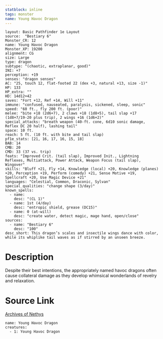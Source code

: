 ```yaml
---
statblock: inline
tags: monster
name: Young Havoc Dragon
---
```

```statblock
layout: Basic Pathfinder 1e Layout
source:  "Bestiary 6"
Monster_CR: 12
name: Young Havoc Dragon
Monster_XP: 19200
alignment: CG
size: Large
type: dragon
subtype: "(chaotic, extraplanar, good)"
INI: +7
perception: +19
senses: "dragon senses"
AC: "25, touch 12, flat-footed 22 (dex +3, natural +13, size -1)"
HP: 133
HP_extra: ""
HD: 14d12+42
saves: "Fort +12, Ref +14, Will +11"
immune: "confused, nauseated, paralysis, sickened, sleep, sonic"
speed: "60 ft., fly 200 ft. (poor)"
melee: "bite +18 (2d6+7), 2 claws +18 (1d8+5), tail slap +17 (1d8+7/19-20 plus trip), 2 wings +16 (1d6+2)"
special_attacks: "breath weapon (40-ft. cone, 6d10 sonic damage, Reflex DC 20 half), lashing tail"
space: 10 ft.
reach: 5 ft. (10 ft. with bite and tail slap)
pf1e_stats: [21, 16, 17, 16, 15, 18]
BAB: 14
CMB: 20
CMD: 33 (37 vs. trip)
feats: "Improved Crit. (tail slap), Improved Init., Lightning Reflexes, Multiattack, Power Attack, Weapon Focus (tail slap), Wingover"
skills: "Bluff +21, Fly +14, Knowledge (local) +20, Knowledge (planes) +20, Perception +19, Perform (comedy) +21, Sense Motive +19, Spellcraft +20, Use Magic Device +21"
languages: "Celestial, Common, Draconic, Sylvan"
special_qualities: "change shape (3/day)"
known_spells:
  - name:
    desc: "(CL 1)"
  - name: 1st (4/day)
    desc: "entropic shield, grease (DC15)"
  - name: 0 (at-will)
    desc: "create water, detect magic, mage hand, open/close"
sources:
  - name: "Bestiary 6"
    desc: "100"
desc_short: This dragon’s scales and insectile wings dance with color, while its whiplike tail waves as if stirred by an unseen breeze.
```
# Description
Despite their best intentions, the appropriately named havoc dragons often cause collateral damage as they develop whimsical wonderlands of revelry and relaxation.
# Source Link
[Archives of Nethys](https://aonprd.com/MonsterDisplay.aspx?ItemName=Young%20Havoc%20Dragon)
```encounter-table
name: Young Havoc Dragon
creatures:
  - 1: Young Havoc Dragon
```
